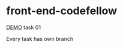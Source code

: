 # front-end-codefellow

<a href="https://barbarabanach.github.io/front-end-codefellow/"> DEMO</a> task 01

Every task has own branch
